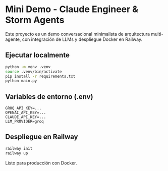 # Mini Demo - Claude Engineer & Storm Agents

Este proyecto es un demo conversacional minimalista de arquitectura multi-agente, con integración de LLMs y despliegue Docker en Railway.

## Ejecutar localmente

```bash
python -m venv .venv
source .venv/bin/activate
pip install -r requirements.txt
python main.py
```

## Variables de entorno (.env)

```dotenv
GROQ_API_KEY=...
OPENAI_API_KEY=...
CLAUDE_API_KEY=...
LLM_PROVIDER=groq
```

## Despliegue en Railway

```bash
railway init
railway up
```

Listo para producción con Docker.